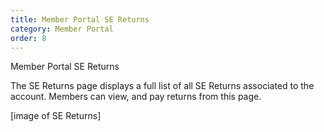 ```yaml
---
title: Member Portal SE Returns
category: Member Portal
order: 8
---
```


Member Portal SE Returns

The SE Returns page displays a full list of all SE Returns associated to the account. Members can view, and pay returns from this page.

[image of SE Returns]
